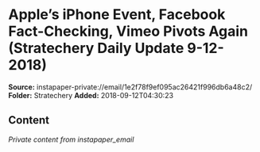 # Apple’s iPhone Event, Facebook Fact-Checking, Vimeo Pivots Again (Stratechery Daily Update 9-12-2018)

**Source:** instapaper-private://email/1e2f78f9ef095ac26421f996db6a48c2/
**Folder:** Stratechery
**Added:** 2018-09-12T04:30:23




## Content
*Private content from instapaper_email*

